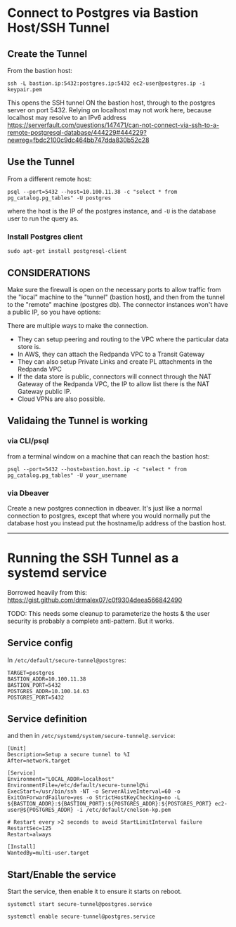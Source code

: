 # Connect to Postgres via Bastion Host/SSH Tunnel

## Create the Tunnel

From the bastion host:

`ssh -L bastion.ip:5432:postgres.ip:5432 ec2-user@postgres.ip -i keypair.pem`

This opens the SSH tunnel ON the bastion host, through to the postgres server on port 5432.   Relying on localhost may not work here, because localhost may resolve to an IPv6 address
https://serverfault.com/questions/147471/can-not-connect-via-ssh-to-a-remote-postgresql-database/444229#444229?newreg=fbdc2100c9dc464bb747dda830b52c28

## Use the Tunnel

From a different remote host:

`psql --port=5432 --host=10.100.11.38 -c "select * from pg_catalog.pg_tables" -U postgres`

where the host is the IP of the postgres instance, and `-U` is the database user to run the query as.

### Install Postgres client

`sudo apt-get install postgresql-client`


## CONSIDERATIONS

Make sure the firewall is open on the necessary ports to allow traffic from the "local" machine to the "tunnel" (bastion host), and then from the tunnel to the "remote" machine (postgres db).  The connector instances won't have a public IP, so you have options:

There are multiple ways to make the connection.
* They can setup peering and routing to the VPC where the particular data store is.
* In AWS, they can attach the Redpanda VPC to a Transit Gateway
* They can also setup Private Links and create PL attachments in the Redpanda VPC
* If the data store is public, connectors will connect through the NAT Gateway of the Redpanda VPC, the IP to allow list there is the NAT Gateway public IP.
* Cloud VPNs are also possible.


## Validaing the Tunnel is working

### via CLI/psql

from a terminal window on a machine that can reach the bastion host:

`psql --port=5432 --host=bastion.host.ip -c "select * from pg_catalog.pg_tables" -U your_username`


### via Dbeaver

Create a new postgres connection in dbeaver.  It's just like a normal connection to postgres, except that where you would normally put the database host you instead put the hostname/ip address of the bastion host.

---


# Running the SSH Tunnel as a systemd service

Borrowed heavily from this:  https://gist.github.com/drmalex07/c0f9304deea566842490

TODO:  This needs some cleanup to parameterize the hosts & the user security is probably a complete anti-pattern.  But it works.

## Service config

In `/etc/default/secure-tunnel@postgres`:

```
TARGET=postgres
BASTION_ADDR=10.100.11.38
BASTION_PORT=5432
POSTGRES_ADDR=10.100.14.63
POSTGRES_PORT=5432
```

## Service definition
and then in `/etc/systemd/system/secure-tunnel@.service`:

```
[Unit]
Description=Setup a secure tunnel to %I
After=network.target

[Service]
Environment="LOCAL_ADDR=localhost"
EnvironmentFile=/etc/default/secure-tunnel@%i
ExecStart=/usr/bin/ssh -NT -o ServerAliveInterval=60 -o ExitOnForwardFailure=yes -o StrictHostKeyChecking=no -L ${BASTION_ADDR}:${BASTION_PORT}:${POSTGRES_ADDR}:${POSTGRES_PORT} ec2-user@${POSTGRES_ADDR} -i /etc/default/cnelson-kp.pem

# Restart every >2 seconds to avoid StartLimitInterval failure
RestartSec=125
Restart=always

[Install]
WantedBy=multi-user.target
```

## Start/Enable the service

Start the service, then enable it to ensure it starts on reboot.

`systemctl start secure-tunnel@postgres.service`

`systemctl enable secure-tunnel@postgres.service`
